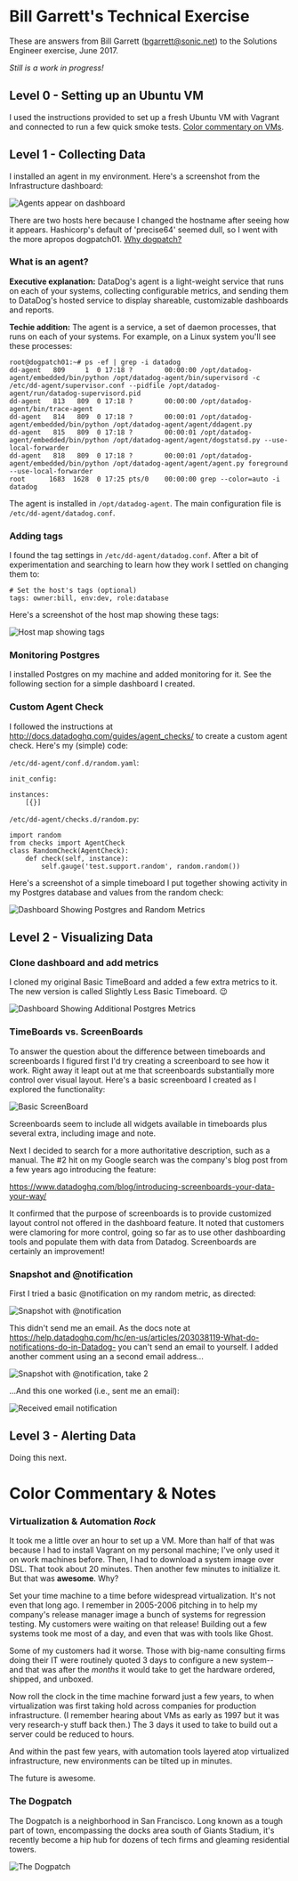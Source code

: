 # Bill Garrett's Technical Exercise

These are answers from Bill Garrett (bgarrett@sonic.net) to the Solutions Engineer exercise, June 2017.

*Still is a work in progress!*

## Level 0 - Setting up an Ubuntu VM
I used the instructions provided to set up a fresh Ubuntu VM with Vagrant and connected to run a few quick smoke tests.
[Color commentary on VMs](#virtualization--automation-rock).

## Level 1 - Collecting Data

I installed an agent in my environment. Here's a screenshot from the Infrastructure dashboard:

![Agents appear on dashboard](./screenshots/01-InstalledAgent.png)

There are two hosts here because I changed the hostname after seeing how it appears. Hashicorp's default of 'precise64' seemed dull, so I went with the more apropos dogpatch01. [Why dogpatch?](#the-dogpatch)

### What is an agent?

**Executive explanation:** DataDog's agent is a light-weight service
that runs on each of your systems, collecting configurable metrics,
and sending them to DataDog's hosted service to display shareable,
customizable dashboards and reports.

**Techie addition:** The agent is a service, a set of daemon processes, that runs on each of your systems. For example, on a Linux system you'll see these processes:
```
root@dogpatch01:~# ps -ef | grep -i datadog
dd-agent   809     1  0 17:18 ?        00:00:00 /opt/datadog-agent/embedded/bin/python /opt/datadog-agent/bin/supervisord -c /etc/dd-agent/supervisor.conf --pidfile /opt/datadog-agent/run/datadog-supervisord.pid
dd-agent   813   809  0 17:18 ?        00:00:00 /opt/datadog-agent/bin/trace-agent
dd-agent   814   809  0 17:18 ?        00:00:01 /opt/datadog-agent/embedded/bin/python /opt/datadog-agent/agent/ddagent.py
dd-agent   815   809  0 17:18 ?        00:00:01 /opt/datadog-agent/embedded/bin/python /opt/datadog-agent/agent/dogstatsd.py --use-local-forwarder
dd-agent   818   809  0 17:18 ?        00:00:01 /opt/datadog-agent/embedded/bin/python /opt/datadog-agent/agent/agent.py foreground --use-local-forwarder
root      1683  1628  0 17:25 pts/0    00:00:00 grep --color=auto -i datadog
```
The agent is installed in `/opt/datadog-agent`.
The main configuration file is `/etc/dd-agent/datadog.conf`.

### Adding tags

I found the tag settings in `/etc/dd-agent/datadog.conf`. After a bit of experimentation and searching to learn how they work I settled on changing them to:
```
# Set the host's tags (optional)                                                                
tags: owner:bill, env:dev, role:database
```

Here's a screenshot of the host map showing these tags:

![Host map showing tags](./screenshots/03-HostMapShowingTags.png)

### Monitoring Postgres

I installed Postgres on my machine and added monitoring for it. See the following section for a simple dashboard I created.

### Custom Agent Check

I followed the instructions at http://docs.datadoghq.com/guides/agent_checks/ to create a custom agent check. Here's my (simple) code:

`/etc/dd-agent/conf.d/random.yaml`:
```
init_config:

instances:
    [{}]
```

`/etc/dd-agent/checks.d/random.py`:
```
import random
from checks import AgentCheck
class RandomCheck(AgentCheck):
    def check(self, instance):
        self.gauge('test.support.random', random.random())
```

Here's a screenshot of a simple timeboard I put together showing activity in my Postgres database and values from the random check:

![Dashboard Showing Postgres and Random Metrics](./screenshots/05-TimeboardShowingPostgresAndRandom.png)

## Level 2 - Visualizing Data

### Clone dashboard and add metrics

I cloned my original Basic TimeBoard and added a few extra metrics to it. The new version is called Slightly Less Basic Timeboard. :wink:

![Dashboard Showing Additional Postgres Metrics](./screenshots/06-TimeboardMoreMetrics.png)

### TimeBoards vs. ScreenBoards

To answer the question about the difference between timeboards and screenboards I figured first I'd try creating a screenboard
to see how it work. Right away it leapt out at me that screenboards substantially more control over visual layout. Here's a basic
screenboard I created as I explored the functionality:

![Basic ScreenBoard](./screenshots/07-BasicScreenBoard.png)

Screenboards seem to include all widgets available in timeboards plus several extra, including image and note.

Next I decided to search for a more authoritative description, such as a manual. The \#2 hit on my Google search was
the company's blog post from a few years ago introducing the feature:

https://www.datadoghq.com/blog/introducing-screenboards-your-data-your-way/

It confirmed that the purpose of screenboards is to provide customized layout control not offered in the dashboard feature. It
noted that customers were clamoring for more control, going so far as to use other dashboarding tools and populate them with
data from Datadog. Screenboards are certainly an improvement!

### Snapshot and @notification

First I tried a basic @notification on my random metric, as directed:

![Snapshot with @notification](./screenshots/08-SnapshotWithNotification.png)

This didn't send me an email. As the docs note at https://help.datadoghq.com/hc/en-us/articles/203038119-What-do-notifications-do-in-Datadog-
you can't send an email to yourself. I added another comment using an a second email address...

![Snapshot with @notification, take 2](./screenshots/09-NotificationAltAddress.png)

...And this one worked (i.e., sent me an email):

![Received email notification](./screenshots/10-NotificationEmail.png)

## Level 3 - Alerting Data

Doing this next.

# Color Commentary & Notes

### Virtualization & Automation *Rock*
It took me a little over an hour to set up a VM. More than half of that was
because I had to install Vagrant on my personal machine; I've only used it on
work machines before. Then, I had to download a system image over DSL. That
took about 20 minutes. Then another few minutes to initialize it. But that
was **awesome**.  Why?

Set your time machine to a time before widespread virtualization. It's not
even that long ago. I remember in 2005-2006 pitching in to help my company's
release manager image a bunch of systems for regression testing. My customers
were waiting on that release! Building out a few systems took me most of a
day, and even that was with tools like Ghost.

Some of my customers had it worse. Those with big-name consulting firms doing
their IT were routinely quoted 3 days to configure a new system-- and that
was after the *months* it would take to get the hardware ordered, shipped,
and unboxed.

Now roll the clock in the time machine forward just a few years, to when
virtualization was first taking hold across companies for production
infrastructure. (I remember hearing about VMs as early as 1997 but it was
very research-y stuff back then.) The 3 days it used to take to build out a
server could be reduced to hours. 

And within the past few years, with automation tools layered atop virtualized
infrastructure, new environments can be tilted up in minutes.

The future is awesome.

### The Dogpatch
The Dogpatch is a neighborhood in San Francisco. Long known as a tough part
of town, encompassing the docks area south of Giants Stadium, it's recently
become a hip hub for dozens of tech firms and gleaming residential towers.

![The Dogpatch](./screenshots/a1-TheDogpatch.png)
